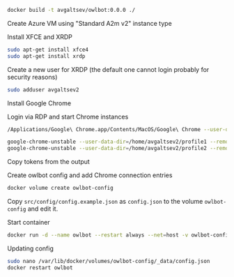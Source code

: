 ```bash
docker build -t avgaltsev/owlbot:0.0.0 ./
```

Create Azure VM using "Standard A2m v2" instance type

Install XFCE and XRDP

```bash
sudo apt-get install xfce4
sudo apt-get install xrdp
```

Create a new user for XRDP (the default one cannot login probably for security reasons)

```bash
sudo adduser avgaltsev2
```

Install Google Chrome

Login via RDP and start Chrome instances

```bash
/Applications/Google\ Chrome.app/Contents/MacOS/Google\ Chrome --user-data-dir=... --remote-debugging-port=9222
```

```bash
google-chrome-unstable --user-data-dir=/home/avgaltsev2/profile1 --remote-debugging-port=9222
google-chrome-unstable --user-data-dir=/home/avgaltsev2/profile2 --remote-debugging-port=9223
```

Copy tokens from the output

Create owlbot config and add Chrome connection entries

```bash
docker volume create owlbot-config
```

Copy `src/config/config.example.json` as `config.json` to the volume `owlbot-config` and edit it.

Start container

```bash
docker run -d --name owlbot --restart always --net=host -v owlbot-config:/root/config/ avgaltsev/owlbot:0.0.0
```

Updating config

```bash
sudo nano /var/lib/docker/volumes/owlbot-config/_data/config.json
docker restart owlbot
```
